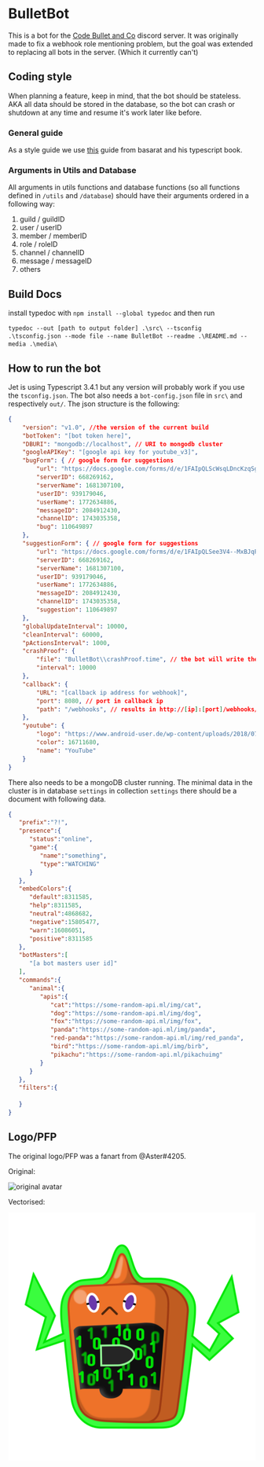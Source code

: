 # BulletBot

This is a bot for the [Code Bullet and Co](https://discord.gg/7Z5d4HF) discord server. It was originally made to fix a webhook role mentioning problem, but the goal was extended to replacing all bots in the server. (Which it currently can't)

## Coding style

When planning a feature, keep in mind, that the bot should be stateless. AKA all data should be stored in the database, so the bot can crash or shutdown at any time and resume it's work later like before.

### General guide

As a style guide we use [this](https://github.com/basarat/typescript-book/blob/master/docs/styleguide/styleguide.md) guide from basarat and his typescript book.

### Arguments in Utils and Database

All arguments in utils functions and database functions (so all functions defined in `/utils` and `/database`) should have their arguments ordered in a following way:

 1. guild / guildID
 2. user / userID
 3. member / memberID
 4. role / roleID
 5. channel / channelID
 6. message / messageID
 7. others

## Build Docs

install typedoc with `npm install --global typedoc` and then run 
```
typedoc --out [path to output folder] .\src\ --tsconfig .\tsconfig.json --mode file --name BulletBot --readme .\README.md --media .\media\
```

## How to run the bot

Jet is using Typescript 3.4.1 but any version will probably work if you use the `tsconfig.json`. The bot also needs a `bot-config.json` file in `src\` and respectively `out/`. The json structure is the following:

```JSON
{
    "version": "v1.0", //the version of the current build
    "botToken": "[bot token here]",
    "DBURI": "mongodb://localhost", // URI to mongodb cluster
    "googleAPIKey": "[google api key for youtube_v3]",
    "bugForm": { // google form for suggestions
        "url": "https://docs.google.com/forms/d/e/1FAIpQLScWsqLDncKzqSgmZuFhuwenqexzmKSr0K_B4GSOgoF6fEBcMA/formResponse",
        "serverID": 668269162,
        "serverName": 1681307100,
        "userID": 939179046,
        "userName": 1772634886,
        "messageID": 2084912430,
        "channelID": 1743035358,
        "bug": 110649897
    },
    "suggestionForm": { // google form for suggestions
        "url": "https://docs.google.com/forms/d/e/1FAIpQLSee3V4--MxBJqPjoDgfUIw2u22NG-4GBlT92Bbj10-R1ScuHA/formResponse",
        "serverID": 668269162,
        "serverName": 1681307100,
        "userID": 939179046,
        "userName": 1772634886,
        "messageID": 2084912430,
        "channelID": 1743035358,
        "suggestion": 110649897
    },
    "globalUpdateInterval": 10000,
    "cleanInterval": 60000,
    "pActionsInterval": 1000,
    "crashProof": {
        "file": "BulletBot\\crashProof.time", // the bot will write the current timestamp to this file
        "interval": 10000
    },
    "callback": {
        "URL": "[callback ip address for webhook]",
        "port": 8080, // port in callback ip
        "path": "/webhooks", // results in http://[ip]:[port]/webhooks/[service]
    },
    "youtube": {
        "logo": "https://www.android-user.de/wp-content/uploads/2018/07/icon-youtobe.png",
        "color": 16711680,
        "name": "YouTube"
    }
}
```

There also needs to be a mongoDB cluster running. The minimal data in the cluster is in database `settings` in collection `settings` there should be a document with following data.

```JSON
{
   "prefix":"?!",
   "presence":{
      "status":"online",
      "game":{
         "name":"something",
         "type":"WATCHING"
      }
   },
   "embedColors":{
      "default":8311585,
      "help":8311585,
      "neutral":4868682,
      "negative":15805477,
      "warn":16086051,
      "positive":8311585
   },
   "botMasters":[
      "[a bot masters user id]"
   ],
   "commands":{
      "animal":{
         "apis":{
            "cat":"https://some-random-api.ml/img/cat",
            "dog":"https://some-random-api.ml/img/dog",
            "fox":"https://some-random-api.ml/img/fox",
            "panda":"https://some-random-api.ml/img/panda",
            "red-panda":"https://some-random-api.ml/img/red_panda",
            "bird":"https://some-random-api.ml/img/birb",
            "pikachu":"https://some-random-api.ml/pikachuimg"
         }
      }
   },
   "filters":{

   }
}
```

## Logo/PFP

The original logo/PFP was a fanart from @Aster#4205.

Original:

![original avatar](https://cdn.discordapp.com/attachments/427060301863583755/542077128087437322/5827f828-28ba-11e9-bff2-d5367668f050.png "Original Avatar")

Vectorised:

![vector avatar](media/BulletBot.png "Vectorised Avatar")